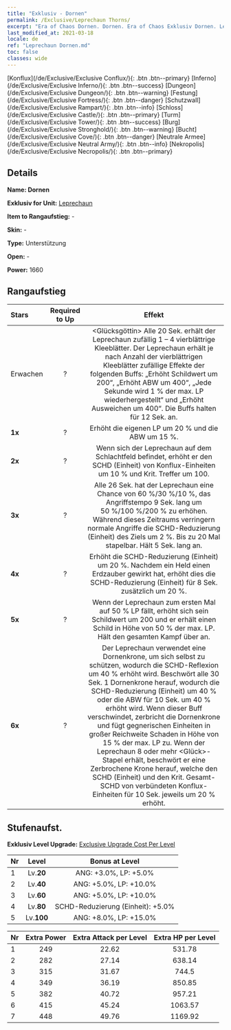 ```yaml
---
title: "Exklusiv - Dornen"
permalink: /Exclusive/Leprechaun Thorns/
excerpt: "Era of Chaos Dornen. Dornen. Era of Chaos Exklusiv Dornen. Leprechaun Exklusiv."
last_modified_at: 2021-03-18
locale: de
ref: "Leprechaun Dornen.md"
toc: false
classes: wide
---
```

 [Konflux](/de/Exclusive/Exclusive Conflux/){: .btn .btn--primary} [Inferno](/de/Exclusive/Exclusive Inferno/){: .btn .btn--success} [Dungeon](/de/Exclusive/Exclusive Dungeon/){: .btn .btn--warning} [Festung](/de/Exclusive/Exclusive Fortress/){: .btn .btn--danger} [Schutzwall](/de/Exclusive/Exclusive Rampart/){: .btn .btn--info} [Schloss](/de/Exclusive/Exclusive Castle/){: .btn .btn--primary} [Turm](/de/Exclusive/Exclusive Tower/){: .btn .btn--success} [Burg](/de/Exclusive/Exclusive Stronghold/){: .btn .btn--warning} [Bucht](/de/Exclusive/Exclusive Cove/){: .btn .btn--danger} [Neutrale Armee](/de/Exclusive/Exclusive Neutral Army/){: .btn .btn--info} [Nekropolis](/de/Exclusive/Exclusive Necropolis/){: .btn .btn--primary} 

## Details
 **Name: Dornen** 

 **Exklusiv for Unit:** [Leprechaun](/de/units/Leprechaun/) 

 **Item to Rangaufstieg:** -

 **Skin:** -

 **Type:** Unterstützung

 **Open:** -

 **Power:** 1660

## Rangaufstieg

  |     Stars    |  Required to Up | Effekt |
  |:-------------|:---------------:|:---------------:|
  |  Erwachen  | ? | <Glücksgöttin> Alle 20 Sek. erhält der Leprechaun zufällig 1 – 4 vierblättrige Kleeblätter. Der Leprechaun erhält je nach Anzahl der vierblättrigen Kleeblätter zufällige Effekte der folgenden Buffs: „Erhöht Schildwert um 200“, „Erhöht ABW um 400“, „Jede Sekunde wird 1 % der max. LP wiederhergestellt“ und „Erhöht Ausweichen um 400“. Die Buffs halten für 12 Sek. an. |
  | **1x** <i class="fas fa-star"/> | ? | Erhöht die eigenen LP um 20 % und die ABW um 15 %. |
  | **2x** <i class="fas fa-star"/> | ? | Wenn sich der Leprechaun auf dem Schlachtfeld befindet, erhöht er den SCHD (Einheit) von Konflux-Einheiten um 10 % und Krit. Treffer um 100. |
  | **3x** <i class="fas fa-star"/> | ? | <Schnellkombo> Alle 26 Sek. hat der Leprechaun eine Chance von 60 %/30 %/10 %, das Angriffstempo 9 Sek. lang um 50 %/100 %/200 % zu erhöhen. Während dieses Zeitraums verringern normale Angriffe die SCHD-Reduzierung (Einheit) des Ziels um 2 %. Bis zu 20 Mal stapelbar. Hält 5 Sek. lang an. |
  | **4x** <i class="fas fa-star"/> | ? | Erhöht die SCHD-Reduzierung (Einheit) um 20 %. Nachdem ein Held einen Erdzauber gewirkt hat, erhöht dies die SCHD-Reduzierung (Einheit) für 8 Sek. zusätzlich um 20 %. |
  | **5x** <i class="fas fa-star"/> | ? | Wenn der Leprechaun zum ersten Mal auf 50 % LP fällt, erhöht sich sein Schildwert um 200 und er erhält einen Schild in Höhe von 50 % der max. LP. Hält den gesamten Kampf über an. |
  | **6x** <i class="fas fa-star"/> | ? | <Dornenkrone> Der Leprechaun verwendet eine Dornenkrone, um sich selbst zu schützen, wodurch die SCHD-Reflexion um 40 % erhöht wird. Beschwört alle 30 Sek. 1 Dornenkrone herauf, wodurch die SCHD-Reduzierung (Einheit) um 40 % oder die ABW für 10 Sek. um 40 % erhöht wird. Wenn dieser Buff verschwindet, zerbricht die Dornenkrone und fügt gegnerischen Einheiten in großer Reichweite Schaden in Höhe von 15 % der max. LP zu. Wenn der Leprechaun 8 oder mehr <Glück>-Stapel erhält, beschwört er eine Zerbrochene Krone herauf, welche den SCHD (Einheit) und den Krit. Gesamt-SCHD von verbündeten Konflux-Einheiten für 10 Sek. jeweils um 20 % erhöht. |


## Stufenaufst.
 **Exklusiv Level Upgrade:** [Exclusive Upgrade Cost Per Level](/Exclusive/ExclusiveUpgradeCostPerLevel/)

  |  Nr  |   Level  | Bonus at Level |
  |:-----|:--------:|:--------------:|
  | 1 | Lv.**20** | ANG: +3.0%, LP: +5.0% |
  | 2 | Lv.**40** | ANG: +5.0%, LP: +10.0% |
  | 3 | Lv.**60** | ANG: +5.0%, LP: +10.0% |
  | 4 | Lv.**80** | SCHD-Reduzierung (Einheit): +5.0% |
  | 5 | Lv.**100** | ANG: +8.0%, LP: +15.0% |


  |  Nr  |  Extra Power | Extra Attack per Level | Extra HP per Level |
  |:-----|:--------:|:--------:|:--------:|
  | 1 | 249 | 22.62 | 531.78 |
  | 2 | 282 | 27.14 | 638.14 |
  | 3 | 315 | 31.67 | 744.5 |
  | 4 | 349 | 36.19 | 850.85 |
  | 5 | 382 | 40.72 | 957.21 |
  | 6 | 415 | 45.24 | 1063.57 |
  | 7 | 448 | 49.76 | 1169.92 |


